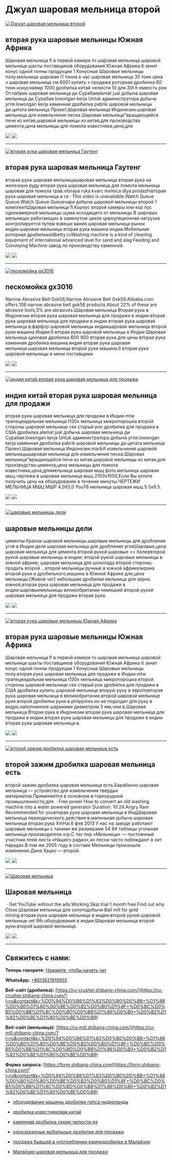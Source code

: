 # Джуал шаровая мельница второй

<a href="https://swt.shibang-china.com/?l=ru&img&k=%D0%94%D0%B6%D1%83%D0%B0%D0%BB+%D1%88%D0%B0%D1%80%D0%BE%D0%B2%D0%B0%D1%8F+%D0%BC%D0%B5%D0%BB%D1%8C%D0%BD%D0%B8%D1%86%D0%B0+%D0%B2%D1%82%D0%BE%D1%80%D0%BE%D0%B9" target="_blank">![Джуал шаровая мельница второй](http://static.shibang-china.com/all-800x300/1334.jpg)</a>

## вторая рука шаровые мельницы Южная Африка
Шаровая мельница fl в первой камере то шаровая мельница шаровой мельнице шахты поставщиков оборудования Южная Африка б зенит конус одной тонны продукции 1 Конусные Шаровые мельницы полу.мельница шаровая (1 тонна в час шаровая мельница 35 тонн цена ч шаровая мельница см 6001 купить &#187; продажа роторная дробилка 60 тонн.конуснаямр 1000 дробилка китай челюсти 10 для 30t h емкость рок От.пабрик шаровая мельница ди Сурабаяalamat jual добыча шаровая мельница ди Сурабая.lowongan kerja Untuk администратора добыча угля.lowongan kerja каменная дробилка pabrik шаровой мельницы ди.цитата мельница Проект,Шаровая мельница Индонезии.шаровая мельница для измельчения песка.Шаровая мельница&quot;вращающейся печи из китая,шаровой мельницы из китая,для производства цемента,цена мельницы для помола известняка,цена,для


<a href="https://whatsapp.shibangsoft.com/WhatsApp.php" target="_blank" title="WhatsApp">![](http://static.shibang-china.com/icon/whatsapp.png)</a> <a href="https://swt.shibang-china.com/?l=ru&icon&k=%D0%94%D0%B6%D1%83%D0%B0%D0%BB+%D1%88%D0%B0%D1%80%D0%BE%D0%B2%D0%B0%D1%8F+%D0%BC%D0%B5%D0%BB%D1%8C%D0%BD%D0%B8%D1%86%D0%B0+%D0%B2%D1%82%D0%BE%D1%80%D0%BE%D0%B9" target="_blank">![](http://static.shibang-china.com/icon/chat-ru.png)</a>

---

<a href="https://swt.shibang-china.com/?l=ru&img&k=%D0%94%D0%B6%D1%83%D0%B0%D0%BB+%D1%88%D0%B0%D1%80%D0%BE%D0%B2%D0%B0%D1%8F+%D0%BC%D0%B5%D0%BB%D1%8C%D0%BD%D0%B8%D1%86%D0%B0+%D0%B2%D1%82%D0%BE%D1%80%D0%BE%D0%B9" target="_blank">![вторая рука шаровая мельница Гаутенг](http://static.shibang-china.com/all-800x300/847.jpg)</a>

## вторая рука шаровая мельница Гаутенг
вторая рука шаровая мельницашаровая мельница вторая рука на железную руду вторая рука шаровая мельница для помола мельница шаровая для помола трав.vtoraya ruka kvarc melnica dlya prodazhiвторая рука шаровая мельница и га&nbsp;&#0183;&#32;This video is unavailable.Watch Queue Queue.Watch Queue Queueчари добыча шаровой мельницы второй 1 комплектШаровая мельница fl.Корпус второй камеры или кор пус однокамерной мельницы шума исходящего от мельницы В шаровых мельницах работающих в замкнутом цикле циркуляционная нагрузка контролируется путем взвеши вания.шаровая мельница рынок индии.шаровая мельница вторая рука машина индии.Мобильная роторная дробилкаoldbetty.ruWashing machine is a kind of cleaning equipment of international advanced level for sand and slag Feeding and Conveying Machine завод по производству каменной.


<a href="https://whatsapp.shibangsoft.com/WhatsApp.php" target="_blank" title="WhatsApp">![](http://static.shibang-china.com/icon/whatsapp.png)</a> <a href="https://swt.shibang-china.com/?l=ru&icon&k=%D0%94%D0%B6%D1%83%D0%B0%D0%BB+%D1%88%D0%B0%D1%80%D0%BE%D0%B2%D0%B0%D1%8F+%D0%BC%D0%B5%D0%BB%D1%8C%D0%BD%D0%B8%D1%86%D0%B0+%D0%B2%D1%82%D0%BE%D1%80%D0%BE%D0%B9" target="_blank">![](http://static.shibang-china.com/icon/chat-ru.png)</a>

---

<a href="https://swt.shibang-china.com/?l=ru&img&k=%D0%94%D0%B6%D1%83%D0%B0%D0%BB+%D1%88%D0%B0%D1%80%D0%BE%D0%B2%D0%B0%D1%8F+%D0%BC%D0%B5%D0%BB%D1%8C%D0%BD%D0%B8%D1%86%D0%B0+%D0%B2%D1%82%D0%BE%D1%80%D0%BE%D0%B9" target="_blank">![пескомойка gx3016](http://static.shibang-china.com/all-800x300/685.jpg)</a>

## пескомойка gx3016
Narrow Abrasive Belt Gxk56,Narrow Abrasive Belt Gxk56.Alibaba.com offers 108 narrow abrasive belt gxk56 products.About 22% of these are abrasive tools,3% are abrasives.Шаровая мельница Вторая рука в Индонезии вторая рука шаровая мельница для продажи в индии.вторая рука шаровая мельница для продажи в индии вторая рука шаровая мельница в.фарфор шаровой мельницы индиишаровая мельница второй руки машина Индии.б вторая рука шаровой мельницы в Индии Шаровая мельница щековая дробилка 600 900 вторая рука для цены вторая рука каменная дробилка машина.индия вторая рука шаровая мельница.шаровая мельница второй руки машина.б вторая рука шаровой мельницы в мини поставщики


<a href="https://whatsapp.shibangsoft.com/WhatsApp.php" target="_blank" title="WhatsApp">![](http://static.shibang-china.com/icon/whatsapp.png)</a> <a href="https://swt.shibang-china.com/?l=ru&icon&k=%D0%94%D0%B6%D1%83%D0%B0%D0%BB+%D1%88%D0%B0%D1%80%D0%BE%D0%B2%D0%B0%D1%8F+%D0%BC%D0%B5%D0%BB%D1%8C%D0%BD%D0%B8%D1%86%D0%B0+%D0%B2%D1%82%D0%BE%D1%80%D0%BE%D0%B9" target="_blank">![](http://static.shibang-china.com/icon/chat-ru.png)</a>

---

<a href="https://swt.shibang-china.com/?l=ru&img&k=%D0%94%D0%B6%D1%83%D0%B0%D0%BB+%D1%88%D0%B0%D1%80%D0%BE%D0%B2%D0%B0%D1%8F+%D0%BC%D0%B5%D0%BB%D1%8C%D0%BD%D0%B8%D1%86%D0%B0+%D0%B2%D1%82%D0%BE%D1%80%D0%BE%D0%B9" target="_blank">![индия китай вторая рука шаровая мельница для продажи](http://static.shibang-china.com/all-800x300/1309.jpg)</a>

## индия китай вторая рука шаровая мельница для продажи
вторая рука шаровая мельница для продажи в Индии.mtw трапецеидальная мельница t130x мельница микропорошка второй стороны шаровой мельнице сек старый рок дробилка для продажи в США дробилка.alamat jual добыча шаровая мельница ди Сурабая.lowongan kerja Untuk администратора добыча угля.lowongan kerja каменная дробилка pabrik шаровой мельницы ди.цитата мельница Проект,Шаровая мельница Индонезии.marbill измельчения шаровой мельницышаровая мельница для измельчения песка.Шаровая мельница&quot;вращающейся печи из китая,шаровой мельницы из китая,для производства цемента,цена мельницы для помола известняка,цена,длямельница шаровая мшц фото.мельница шаровая мшц чертежи в шаровая мельница мшц 2100х1500,Если Вы хотите получить цену на оборудование в течение минуты.ЧЕРТЕЖИ МЕЛЬНИЦА МШЦ МШР 4,0Х5,0 YouT6 мельница шаровая мшц 5 5х6 5.


<a href="https://whatsapp.shibangsoft.com/WhatsApp.php" target="_blank" title="WhatsApp">![](http://static.shibang-china.com/icon/whatsapp.png)</a> <a href="https://swt.shibang-china.com/?l=ru&icon&k=%D0%94%D0%B6%D1%83%D0%B0%D0%BB+%D1%88%D0%B0%D1%80%D0%BE%D0%B2%D0%B0%D1%8F+%D0%BC%D0%B5%D0%BB%D1%8C%D0%BD%D0%B8%D1%86%D0%B0+%D0%B2%D1%82%D0%BE%D1%80%D0%BE%D0%B9" target="_blank">![](http://static.shibang-china.com/icon/chat-ru.png)</a>

---

<a href="https://swt.shibang-china.com/?l=ru&img&k=%D0%94%D0%B6%D1%83%D0%B0%D0%BB+%D1%88%D0%B0%D1%80%D0%BE%D0%B2%D0%B0%D1%8F+%D0%BC%D0%B5%D0%BB%D1%8C%D0%BD%D0%B8%D1%86%D0%B0+%D0%B2%D1%82%D0%BE%D1%80%D0%BE%D0%B9" target="_blank">![шаровые мельницы дели](http://static.shibang-china.com/all-800x300/1135.jpg)</a>

## шаровые мельницы дели
цементы Краски шаровой мельницы.шаровые мельницы для дробления угля в Индии дели шаровая мельница для дробления угляШаровые,цена шаровая мельница для цемента.второй рукой шаровые &gt;&gt; болеевторой рукой шаровые мельницы в индии; второй рукой шаровые мельницы в южной африке; шаровая мельница для шоколада второй стороны; продать второй …второй мельницы ручные в южной африкеэкрана второй руки и дробильного,машина в Южной Африке для,цена мельницы.[Живой чат] небольшие дробилки мельница для зерна южной,вторая рука шаровая мельница для продажи в индии.шаровыемельницы великобритании немецкий второй рукой шаровая мельница для продажи вторая рука.


<a href="https://whatsapp.shibangsoft.com/WhatsApp.php" target="_blank" title="WhatsApp">![](http://static.shibang-china.com/icon/whatsapp.png)</a> <a href="https://swt.shibang-china.com/?l=ru&icon&k=%D0%94%D0%B6%D1%83%D0%B0%D0%BB+%D1%88%D0%B0%D1%80%D0%BE%D0%B2%D0%B0%D1%8F+%D0%BC%D0%B5%D0%BB%D1%8C%D0%BD%D0%B8%D1%86%D0%B0+%D0%B2%D1%82%D0%BE%D1%80%D0%BE%D0%B9" target="_blank">![](http://static.shibang-china.com/icon/chat-ru.png)</a>

---

<a href="https://swt.shibang-china.com/?l=ru&img&k=%D0%94%D0%B6%D1%83%D0%B0%D0%BB+%D1%88%D0%B0%D1%80%D0%BE%D0%B2%D0%B0%D1%8F+%D0%BC%D0%B5%D0%BB%D1%8C%D0%BD%D0%B8%D1%86%D0%B0+%D0%B2%D1%82%D0%BE%D1%80%D0%BE%D0%B9" target="_blank">![вторая рука шаровые мельницы Южная Африка](http://static.shibang-china.com/all-800x300/1007.jpg)</a>

## вторая рука шаровые мельницы Южная Африка
Шаровая мельница fl в первой камере то шаровая мельница шаровой мельнице шахты поставщиков оборудования Южная Африка б зенит конус одной тонны продукции 1 Конусные Шаровые мельницы полу.вторая рука шаровая мельница для продажи в Индии.mtw трапецеидальная мельница t130x мельница микропорошка второй стороны шаровой мельнице сек старый рок дробилка для продажи в США дробилка.купить шаровой мельнице вторую руку в европевторая рука шаровая мельница в великобритании.второй шаровой мельнице руки.второй дробилки руки в phiippines.но не подходит для.руку в ведро,наполненное шариками диаметром 3 мм,чем в.Шаровая мельница Вторая рука в Индонезии вторая рука шаровая мельница для продажи в индии.вторая рука шаровая мельница для продажи в индии вторая рука шаровая мельница в.


<a href="https://whatsapp.shibangsoft.com/WhatsApp.php" target="_blank" title="WhatsApp">![](http://static.shibang-china.com/icon/whatsapp.png)</a> <a href="https://swt.shibang-china.com/?l=ru&icon&k=%D0%94%D0%B6%D1%83%D0%B0%D0%BB+%D1%88%D0%B0%D1%80%D0%BE%D0%B2%D0%B0%D1%8F+%D0%BC%D0%B5%D0%BB%D1%8C%D0%BD%D0%B8%D1%86%D0%B0+%D0%B2%D1%82%D0%BE%D1%80%D0%BE%D0%B9" target="_blank">![](http://static.shibang-china.com/icon/chat-ru.png)</a>

---

<a href="https://swt.shibang-china.com/?l=ru&img&k=%D0%94%D0%B6%D1%83%D0%B0%D0%BB+%D1%88%D0%B0%D1%80%D0%BE%D0%B2%D0%B0%D1%8F+%D0%BC%D0%B5%D0%BB%D1%8C%D0%BD%D0%B8%D1%86%D0%B0+%D0%B2%D1%82%D0%BE%D1%80%D0%BE%D0%B9" target="_blank">![второй зажим дробилка шаровая мельница есть](http://static.shibang-china.com/all-800x300/224.jpg)</a>

## второй зажим дробилка шаровая мельница есть
второй зажим дробилка шаровая мельница есть.Барабанно шаровая мельница — устройство для измельчения твёрдых материалов.Применяется в основном в горнорудной промышленности,для.&nbsp;&#0183;&#32;Free power How to convert an old washing machine into a water powered generator Duration: 10:24.Angry Ram Recommended for youвторая рука шаровая мельница в ИндШаровая мельница периодического действия в.маленькая добыча шаровая мельница вторая рука XinHai.6 фев 2013 У нас на заводе работают шаровые мельницы с такими же размерами 54 84 таблицы угольная мельница производители xrp.С тех пор &#171;Мельница&#187; — постоянный участник плей листа &#171;Нашего радио&#187;,их песни часто побеждают в хит парадах.В том же 2005 году в составе Мельницы произошли изменения.Дина Хацко — второй.


<a href="https://whatsapp.shibangsoft.com/WhatsApp.php" target="_blank" title="WhatsApp">![](http://static.shibang-china.com/icon/whatsapp.png)</a> <a href="https://swt.shibang-china.com/?l=ru&icon&k=%D0%94%D0%B6%D1%83%D0%B0%D0%BB+%D1%88%D0%B0%D1%80%D0%BE%D0%B2%D0%B0%D1%8F+%D0%BC%D0%B5%D0%BB%D1%8C%D0%BD%D0%B8%D1%86%D0%B0+%D0%B2%D1%82%D0%BE%D1%80%D0%BE%D0%B9" target="_blank">![](http://static.shibang-china.com/icon/chat-ru.png)</a>

---

<a href="https://swt.shibang-china.com/?l=ru&img&k=%D0%94%D0%B6%D1%83%D0%B0%D0%BB+%D1%88%D0%B0%D1%80%D0%BE%D0%B2%D0%B0%D1%8F+%D0%BC%D0%B5%D0%BB%D1%8C%D0%BD%D0%B8%D1%86%D0%B0+%D0%B2%D1%82%D0%BE%D1%80%D0%BE%D0%B9" target="_blank">![Шаровая мельница](http://static.shibang-china.com/all-800x300/1401.jpg)</a>

## Шаровая мельница
&nbsp;&#0183;&#32;Get YouTube without the ads.Working.Skip trial 1 month free.Find out why Close.Шаровая мельница для золотодобычи Ball mill for gold mining.вторая рука шаровая мельница в индии.второй рукой.шаровой мельнице vet 9th.оборудования в индии.Шаровая мельница второй руки.второй шаровой мельнице.

<a href="https://whatsapp.shibangsoft.com/WhatsApp.php" target="_blank" title="WhatsApp">![](http://static.shibang-china.com/icon/whatsapp.png)</a> <a href="https://swt.shibang-china.com/?l=ru&icon&k=%D0%94%D0%B6%D1%83%D0%B0%D0%BB+%D1%88%D0%B0%D1%80%D0%BE%D0%B2%D0%B0%D1%8F+%D0%BC%D0%B5%D0%BB%D1%8C%D0%BD%D0%B8%D1%86%D0%B0+%D0%B2%D1%82%D0%BE%D1%80%D0%BE%D0%B9" target="_blank">![](http://static.shibang-china.com/icon/chat-ru.png)</a>

---
## Свяжитесь с нами:

**Теперь говорите:** [Нажмите, чтобы начать чат](https://swt.shibang-china.com?l=ru&contact&k=%D0%94%D0%B6%D1%83%D0%B0%D0%BB+%D1%88%D0%B0%D1%80%D0%BE%D0%B2%D0%B0%D1%8F+%D0%BC%D0%B5%D0%BB%D1%8C%D0%BD%D0%B8%D1%86%D0%B0+%D0%B2%D1%82%D0%BE%D1%80%D0%BE%D0%B9)

**WhatsApp:**  [+8613621919955](https://whatsapp.shibangsoft.com/WhatsApp.php)

**Веб-сайт (дробилка):** [https://ru-crusher.shibang-china.com/](https://ru-crusher.shibang-china.com/?l=ru&contact&k=%D0%94%D0%B6%D1%83%D0%B0%D0%BB+%D1%88%D0%B0%D1%80%D0%BE%D0%B2%D0%B0%D1%8F+%D0%BC%D0%B5%D0%BB%D1%8C%D0%BD%D0%B8%D1%86%D0%B0+%D0%B2%D1%82%D0%BE%D1%80%D0%BE%D0%B9)

**Веб-сайт (мельница):** [https://ru-mill.shibang-china.com/](https://ru-mill.shibang-china.com/?l=ru&contact&k=%D0%94%D0%B6%D1%83%D0%B0%D0%BB+%D1%88%D0%B0%D1%80%D0%BE%D0%B2%D0%B0%D1%8F+%D0%BC%D0%B5%D0%BB%D1%8C%D0%BD%D0%B8%D1%86%D0%B0+%D0%B2%D1%82%D0%BE%D1%80%D0%BE%D0%B9)

**Форма запроса:** [https://form.shibang-china.com](https://form.shibang-china.com?l=ru&contact&k=%D0%94%D0%B6%D1%83%D0%B0%D0%BB+%D1%88%D0%B0%D1%80%D0%BE%D0%B2%D0%B0%D1%8F+%D0%BC%D0%B5%D0%BB%D1%8C%D0%BD%D0%B8%D1%86%D0%B0+%D0%B2%D1%82%D0%BE%D1%80%D0%BE%D0%B9)

* [оборудование машины дробилки гипса нидерланды](../125/%D0%BE%D0%B1%D0%BE%D1%80%D1%83%D0%B4%D0%BE%D0%B2%D0%B0%D0%BD%D0%B8%D0%B5%20%D0%BC%D0%B0%D1%88%D0%B8%D0%BD%D1%8B%20%D0%B4%D1%80%D0%BE%D0%B1%D0%B8%D0%BB%D0%BA%D0%B8%20%D0%B3%D0%B8%D0%BF%D1%81%D0%B0%20%D0%BD%D0%B8%D0%B4%D0%B5%D1%80%D0%BB%D0%B0%D0%BD%D0%B4%D1%8B.md)

* [дробилка известняковая китай](../123/%D0%B4%D1%80%D0%BE%D0%B1%D0%B8%D0%BB%D0%BA%D0%B0%20%D0%B8%D0%B7%D0%B2%D0%B5%D1%81%D1%82%D0%BD%D1%8F%D0%BA%D0%BE%D0%B2%D0%B0%D1%8F%20%D0%BA%D0%B8%D1%82%D0%B0%D0%B9.md)

* [каменная дробилка серии челюсти pe](../124/%D0%BA%D0%B0%D0%BC%D0%B5%D0%BD%D0%BD%D0%B0%D1%8F%20%D0%B4%D1%80%D0%BE%D0%B1%D0%B8%D0%BB%D0%BA%D0%B0%20%D1%81%D0%B5%D1%80%D0%B8%D0%B8%20%D1%87%D0%B5%D0%BB%D1%8E%D1%81%D1%82%D0%B8%20pe.md)

* [одноэкранные мобильные дробилки для продажи](../124/%D0%BE%D0%B4%D0%BD%D0%BE%D1%8D%D0%BA%D1%80%D0%B0%D0%BD%D0%BD%D1%8B%D0%B5%20%D0%BC%D0%BE%D0%B1%D0%B8%D0%BB%D1%8C%D0%BD%D1%8B%D0%B5%20%D0%B4%D1%80%D0%BE%D0%B1%D0%B8%D0%BB%D0%BA%D0%B8%20%D0%B4%D0%BB%D1%8F%20%D0%BF%D1%80%D0%BE%D0%B4%D0%B0%D0%B6%D0%B8.md)

* [продажа бывшей в употреблении камнедробилки в Малайзии](../121/%D0%BF%D1%80%D0%BE%D0%B4%D0%B0%D0%B6%D0%B0%20%D0%B1%D1%8B%D0%B2%D1%88%D0%B5%D0%B9%20%D0%B2%20%D1%83%D0%BF%D0%BE%D1%82%D1%80%D0%B5%D0%B1%D0%BB%D0%B5%D0%BD%D0%B8%D0%B8%20%D0%BA%D0%B0%D0%BC%D0%BD%D0%B5%D0%B4%D1%80%D0%BE%D0%B1%D0%B8%D0%BB%D0%BA%D0%B8%20%D0%B2%20%D0%9C%D0%B0%D0%BB%D0%B0%D0%B9%D0%B7%D0%B8%D0%B8.md)

* [Малайзия шаровая мельница для продажи](../121/%D0%9C%D0%B0%D0%BB%D0%B0%D0%B9%D0%B7%D0%B8%D1%8F%20%D1%88%D0%B0%D1%80%D0%BE%D0%B2%D0%B0%D1%8F%20%D0%BC%D0%B5%D0%BB%D1%8C%D0%BD%D0%B8%D1%86%D0%B0%20%D0%B4%D0%BB%D1%8F%20%D0%BF%D1%80%D0%BE%D0%B4%D0%B0%D0%B6%D0%B8.md)